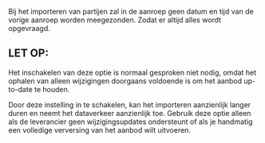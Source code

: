 Bij het importeren van partijen zal in de aanroep geen datum en tijd van de vorige aanroep worden meegezonden. Zodat er altijd alles wordt opgevraagd.

## **LET OP:**
Het inschakelen van deze optie is normaal gesproken niet nodig, omdat het ophalen van alleen wijzigingen doorgaans voldoende is om het aanbod up-to-date te houden. 

Door deze instelling in te schakelen, kan het importeren aanzienlijk langer duren en neemt het dataverkeer aanzienlijk toe. Gebruik deze optie alleen als de leverancier geen wijzigingsupdates ondersteunt of als je handmatig een volledige verversing van het aanbod wilt uitvoeren.
